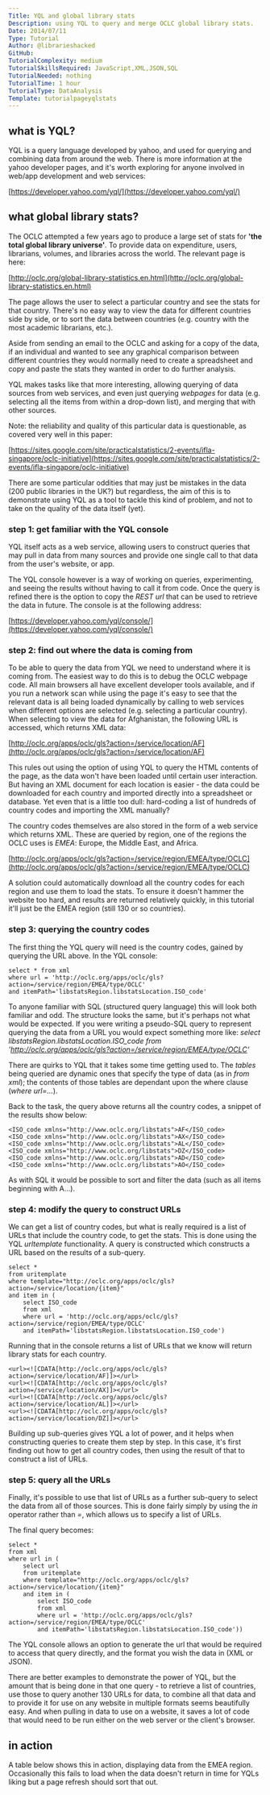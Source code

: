 ```yaml
---
Title: YQL and global library stats
Description: using YQL to query and merge OCLC global library stats.
Date: 2014/07/11
Type: Tutorial
Author: @librarieshacked
GitHub: 
TutorialComplexity: medium
TutorialSkillsRequired: JavaScript,XML,JSON,SQL
TutorialNeeded: nothing
TutorialTime: 1 hour
TutorialType: DataAnalysis
Template: tutorialpageyqlstats
---
```


## what is YQL?

YQL is a query language developed by yahoo, and used for querying and combining data from around the web.  There is more information at the yahoo developer pages, and it's worth exploring for anyone involved in web/app development and web services:

[https://developer.yahoo.com/yql/](https://developer.yahoo.com/yql/)

## what global library stats?

The OCLC attempted a few years ago to produce a large set of stats for **'the total global library universe'**.  To provide data on expenditure, users, librarians, volumes, and libraries across the world. The relevant page is here:

[http://oclc.org/global-library-statistics.en.html](http://oclc.org/global-library-statistics.en.html)

The page allows the user to select a particular country and see the stats for that country.  There's no easy way to view the data for different countries side by side, or to sort the data between countries (e.g. country with the most academic librarians, etc.).

Aside from sending an email to the OCLC and asking for a copy of the data, if an individual and wanted to see any graphical comparison between different countries they would normally need to create a spreadsheet and copy and paste the stats they wanted in order to do further analysis.

YQL makes tasks like that more interesting, allowing querying of data sources from web services, and even just querying *webpages* for data (e.g. selecting all the items from within a drop-down list), and merging that with other sources.

Note: the reliability and quality of this particular data is questionable, as covered very well in this paper:

[https://sites.google.com/site/practicalstatistics/2-events/ifla-singapore/oclc-initiative](https://sites.google.com/site/practicalstatistics/2-events/ifla-singapore/oclc-initiative)

There are some particular oddities that may just be mistakes in the data (200 public libraries in the UK?) but regardless, the aim of this is to demonstrate using YQL as a tool to tackle this kind of problem, and not to take on the quality of the data itself (yet).

### step 1: get familiar with the YQL console

YQL itself acts as a web service, allowing users to construct queries that may pull in data from many sources and provide one single call to that data from the user's website, or app.

The YQL console however is a way of working on queries, experimenting, and seeing the results without having to call it from code.  Once the query is refined there is the option to copy the *REST url* that can be used to retrieve the data in future.  The console is at the following address:

[https://developer.yahoo.com/yql/console/](https://developer.yahoo.com/yql/console/)

### step 2: find out where the data is coming from

To be able to query the data from YQL we need to understand where it is coming from.  The easiest way to do this is to debug the OCLC webpage code.  All main browsers all have excellent developer tools available, and if you run a network scan while using the page it's easy to see that the relevant data is all being loaded dynamically by calling to web services when different options are selected (e.g. selecting a particular country).  When selecting to view the data for Afghanistan, the following URL is accessed, which returns XML data:

[http://oclc.org/apps/oclc/gls?action=/service/location/AF](http://oclc.org/apps/oclc/gls?action=/service/location/AF)

This rules out using the option of using YQL to query the HTML contents of the page, as the data won't have been loaded until certain user interaction.  But having an XML document for each location is easier - the data could be downloaded for each country and imported directly into a spreadsheet or database. Yet even that is a little too dull: hard-coding a list of hundreds of country codes and importing the XML manually?

The country codes themselves are also stored in the form of a web service which returns XML.  These are queried by region, one of the regions the OCLC uses is *EMEA*: Europe, the Middle East, and Africa.

[http://oclc.org/apps/oclc/gls?action=/service/region/EMEA/type/OCLC](http://oclc.org/apps/oclc/gls?action=/service/region/EMEA/type/OCLC)

A solution could automatically download all the country codes for each region and use them to load the stats.  To ensure it doesn't hammer the website too hard, and results are returned relatively quickly, in this tutorial it'll just be the EMEA region (still 130 or so countries).

### step 3: querying the country codes 

The first thing the YQL query will need is the country codes, gained by querying the URL above.  In the YQL console:
<pre class="prettyprint linenums">
<code class="language-html">select * from xml 
where url = 'http://oclc.org/apps/oclc/gls?action=/service/region/EMEA/type/OCLC'
and itemPath='libstatsRegion.libstatsLocation.ISO_code'</code>
</pre>

To anyone familiar with SQL (structured query language) this will look both familiar and odd.  The structure looks the same, but it's perhaps not what would be expected.  If you were writing a pseudo-SQL query to represent querying the data from a URL you would expect something more like: *select libstatsRegion.libstatsLocation.ISO_code
from 'http://oclc.org/apps/oclc/gls?action=/service/region/EMEA/type/OCLC'*

There are quirks to YQL that it takes some time getting used to.  The *tables* being queried are dynamic ones that specify the type of data (as in *from xml*); the contents of those tables are dependant upon the where clause (*where url=...*).

Back to the task, the query above returns all the country codes, a snippet of the results show below:

<pre class="prettyprint linenums">
<code class="language-html">&lt;ISO_code xmlns=&quot;http://www.oclc.org/libstats&quot;&gt;AF&lt;/ISO_code&gt;
&lt;ISO_code xmlns=&quot;http://www.oclc.org/libstats&quot;&gt;AX&lt;/ISO_code&gt;
&lt;ISO_code xmlns=&quot;http://www.oclc.org/libstats&quot;&gt;AL&lt;/ISO_code&gt;
&lt;ISO_code xmlns=&quot;http://www.oclc.org/libstats&quot;&gt;DZ&lt;/ISO_code&gt;
&lt;ISO_code xmlns=&quot;http://www.oclc.org/libstats&quot;&gt;AD&lt;/ISO_code&gt;
&lt;ISO_code xmlns=&quot;http://www.oclc.org/libstats&quot;&gt;AO&lt;/ISO_code&gt;</code>
</pre>

As with SQL it would be possible to sort and filter the data (such as all items beginning with A...).

### step 4: modify the query to construct URLs

We can get a list of country codes, but what is really required is a list of URLs that include the country code, to get the stats.  This is done using the YQL *urltemplate* functionality.  A query is constructed which constructs a URL based on the results of a sub-query.

<pre class="prettyprint linenums">
<code>select * 
from uritemplate 
where template="http://oclc.org/apps/oclc/gls?action=/service/location/{item}" 
and item in (
    select ISO_code
    from xml 
    where url = 'http://oclc.org/apps/oclc/gls?action=/service/region/EMEA/type/OCLC' 
    and itemPath='libstatsRegion.libstatsLocation.ISO_code')</code>
</pre>

Running that in the console returns a list of URLs that we know will return library stats for each country.

<pre class="prettyprint linenums">
<code class="language-html">&lt;url&gt;&lt;![CDATA[http://oclc.org/apps/oclc/gls?action=/service/location/AF]]&gt;&lt;/url&gt;
&lt;url&gt;&lt;![CDATA[http://oclc.org/apps/oclc/gls?action=/service/location/AX]]&gt;&lt;/url&gt;
&lt;url&gt;&lt;![CDATA[http://oclc.org/apps/oclc/gls?action=/service/location/AL]]&gt;&lt;/url&gt;
&lt;url&gt;&lt;![CDATA[http://oclc.org/apps/oclc/gls?action=/service/location/DZ]]&gt;&lt;/url&gt;</code>
</pre>

Building up sub-queries gives YQL a lot of power, and it helps when constructing queries to create them step by step.  In this case, it's first finding out how to get all country codes, then using the result of that to construct a list of URLs.  

### step 5: query all the URLs

Finally, it's possible to use that list of URLs as a further sub-query to select the data from all of those sources.  This is done fairly simply by using the *in* operator rather than *=*, which allows us to specify a list of URLs.

The final query becomes:

<pre class="prettyprint linenums">
<code>select *
from xml
where url in (
    select url
    from uritemplate
    where template="http://oclc.org/apps/oclc/gls?action=/service/location/{item}"
    and item in (
        select ISO_code
        from xml 
        where url = 'http://oclc.org/apps/oclc/gls?action=/service/region/EMEA/type/OCLC'
        and itemPath='libstatsRegion.libstatsLocation.ISO_code'))</code>
</pre>

The YQL console allows an option to generate the url that would be required to access that query directly, and the format you wish the data in (XML or JSON).

There are better examples to demonstrate the power of YQL, but the amount that is being done in that one query - to retrieve a list of countries, use those to query another 130 URLs for data, to combine all that data and to provide it for use on any website in multiple formats seems beautifully easy.  And when pulling in data to use on a website, it saves a lot of code that would need to be run either on the web server or the client's browser.

## in action

A table below shows this in action, displaying data from the EMEA region.  Occasionally this fails to load when the data doesn't return in time for YQLs liking but a page refresh should sort that out.